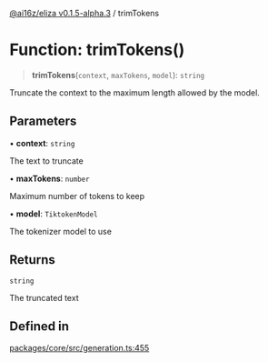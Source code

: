 [@ai16z/eliza v0.1.5-alpha.3](../index.md) / trimTokens

# Function: trimTokens()

> **trimTokens**(`context`, `maxTokens`, `model`): `string`

Truncate the context to the maximum length allowed by the model.

## Parameters

• **context**: `string`

The text to truncate

• **maxTokens**: `number`

Maximum number of tokens to keep

• **model**: `TiktokenModel`

The tokenizer model to use

## Returns

`string`

The truncated text

## Defined in

[packages/core/src/generation.ts:455](https://github.com/chromindscan/eliza/blob/main/packages/core/src/generation.ts#L455)
